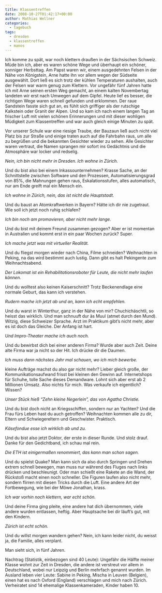 ```yaml
---
title: Klassentreffen
date: 2008-10-27T01:42:17+00:00
author: Mathias Wellner
categories:
  - tagebuch
tags:
  - dresden
  - klassentreffen
  - manos
---
```

Ich komme zu spät, war noch klettern draußen in der Sächsischen Schweiz. Müde bin ich, aber es waren schöne Wege und überhaupt ein schöner, sonniger Herbsttag. Am Papst waren wir, einem ausgedehnten Felsen in der Nähe von Königstein, Arne hatte ihn vor allem wegen der Südseite ausgewählt. Dort ließ es sich trotz der kühlen Temperaturen aushalten, auch der Felsen war warm genug zum Klettern. Vor ungefähr fünf Jahren hatte ich mit Arne seinen ersten Weg gemacht, an einem kalten Novembertag landeten wir erst nach Umwegen auf dem Gipfel. Heute lief es besser, die richtigen Wege waren schnell gefunden und erklommen. Der raue Sandstein fasste sich gut an, es fühlt sich griffiger als der rutschige Kalkstein oder Granit der Alpen. Und so kam ich nach einem langen Tag an frischer Luft mit vielen schönen Erinnerungen und mit dieser wohligen Müdigkeit zum Klassentreffen und war auch gleich einige Minuten zu spät.

Vor unserer Schule war eine riesige Traube, der Bauzaun ließ auch nicht viel Platz bis zur Straße und einige traten auch auf die Fahrbahn raus, um alle zu begrüßen und die bekannten Gesichter wieder zu sehen. Alle Gesichter waren vertraut, die Namen sprangen mir sofort ins Gedächtnis und die Atmosphäre war locker und redselig.

_Nein, ich bin nicht mehr in Dresden. Ich wohne in Zürich._

Und du bist also bei einem Inkassounternehmen? Krasse Sache, an der Schnittstelle zwischen Software und den Prozessen, Automatisierungsgrad von 85%, die Mahnungen gehen raus, Eskalationsstufen, alles automatisch, nur am Ende greift mal ein Mensch ein.

_Ich wohne in Zürich, nein, das ist nicht die Hauptstadt._ 

Und du baust an Atomkraftwerken in Bayern? Hätte ich dir nie zugetraut. Wie soll ich jetzt noch ruhig schlafen?

_Ich bin noch am promovieren, aber nicht mehr lange._ 

Und du bist mit deinem Freund zusammen gezogen? Aber er ist momentan in Australien und kommt erst in ein paar Wochen zurück? Super.

_Ich mache jetzt was mit virtueller Realität._

Und du fliegst morgen wieder nach China, Filme schneiden? Weihnachten in Peking, na das wird bestimmt auch lustig. Dann gibt es halt Pekingente zum Weihnachtsabend.

_Der Lokomat ist ein Rehabilitationsroboter für Leute, die nicht mehr laufen können._

Und du wolltest also keinen Kaiserschnitt? Trotz Beckenendlage eine normale Geburt, das kann ich verstehen.

_Rudern mache ich jetzt ab und an, kann ich echt empfehlen._

Und du warst in Winterthur, ganz in der Nähe von mir? Chuchichäschtli, so heisst das wirklich. Und man schnuuft dur äs Muul (atmet durch den Mund). Witzig, diese Schweizer Sprache. Arzt im Praktikum gibt&#8217;s nicht mehr, aber es ist doch das Gleiche. Der Anfang ist hart.

_Und Impro-Theater mache ich auch noch._

Und du bewirbst dich bei einer anderen Firma? Wurde aber auch Zeit. Deine alte Firma war ja nicht so der Hit. Ich drücke dir die Daumen.

_Ich muss dann nächstes Jahr mal schauen, wo ich mich bewerbe._

kleine Aufträge machst du also gar nicht mehr? Lieber gleich große, der Kommunikationsaufwand frisst bei kleinen den Gewinn auf. Internetshops für Schuhe, tolle Sache dieses Demandware. Lohnt sich aber erst ab 2 Millionen Umsatz. Also nichts für mich. Was verkaufe ich eigentlich? Wissen?

_Unser Stück hieß &#8220;Zehn kleine Negerlein&#8221;, das von Agatha Christie._

Und du bist doch nicht an Kriegsschiffen, sondern nur an Yachten? Und die Frau fürs Leben hast du auch getroffen? Weihnachten kommen alle zu dir, Eltern und Schwiegereltern und Geschwister. Praktisch.

_Käsefondue esse ich wirklich ab und zu._

Und du bist also jetzt Doktor, der erste in dieser Runde. Und stolz drauf. Danke für den Gedichtband, ich schau mal rein.

_Die ETH ist einigermaßen renommiert, das kann man schon sagen._

Und du spielst Quake? Man kann sich da also durch Springen und Drehen extrem schnell bewegen, man muss nur während des Fluges nach links drücken und beschleunigt. Oder man schießt eine Rakete an die Wand, der Rückstoß macht einen noch schneller. Die Figuren laufen also nicht mehr, sondern flirren mit diesen Tricks durch die Luft. Eine andere Art der Fortbewegung, wie bei der Möwe Jonathan, krass.

_Ich war vorhin noch klettern, war echt schön._

Und deine Firma ging pleite, eine andere hat dich übernommen, viele andere wurden entlassen, heftig. Aber Hauptsache bei dir läuft&#8217;s gut, mit den Kindern.

_Zürich ist echt schön._

Und du willst morgen wandern gehen? Nein, ich kann leider nicht, du weisst ja, die Familie, alles verplant.

Man sieht sich, in fünf Jahren.

Nachtrag (Statistik, einbezogen sind 40 Leute): Ungefähr die Hälfte meiner Klasse wohnt zur Zeit in Dresden, die andere ist verstreut vor allem in Deutschland, wobei nur Leipzig und Berlin mehrfach genannt wurden. Im Ausland leben vier Leute: Sabine in Peking, Mischa in Leuven (Belgien), einen hat es nach Oxford (England) verschlagen und mich nach Zürich. Verheiratet sind 14 ehemalige Klassenkameraden, Kinder haben 10.